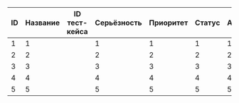 | ID | Название | ID тест-кейса  | Серьёзность | Приоритет | Статус | Автор | Назначен на | Окружение | Шаги воспроизведения | Фактический результат | Ожидаемый результат | Дополнения |
|----|----------|----------------|-------------|-----------|--------|-------|-------------|-----------|----------------------|-----------------------|---------------------|------------|
| 1  | 1        |                | 1           | 1         | 1      | 1     | 1           | 1         | 1                    | 1                     | 1                   | 1          |
| 2  | 2        |                | 2           | 2         | 2      | 2     | 2           | 2         | 2                    | 2                     | 2                   | 2          |
| 3  | 3        |                | 3           | 3         | 3      | 3     | 3           | 3         | 3                    | 3                     | 3                   | 3          |
| 4  | 4        |                | 4           | 4         | 4      | 4     | 4           | 4         | 4                    | 4                     | 4                   | 4          |
| 5  | 5        |                | 5           | 5         | 5      | 5     | 5           | 5         | 5                    | 5                     | 5                   | 5          |